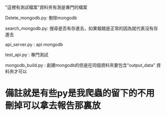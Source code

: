 "這裡有測試檔案"資料夾有測是專門的檔案

Delete_mongodb.py: 刪除mongodb 

search_mongodb.py: 搜尋是否有存進去，如果報錯是正常的因為就代表沒有存進去






api_server.py : api mongodb 

test_api.py : 專門測試

mongodb_build.py : 創建mongodb的但是在同個資料夾要包含"output_data" 資料夾才可以



# 備註就是有些py是我爬蟲的留下的不用刪掉可以拿去報告那裏放

